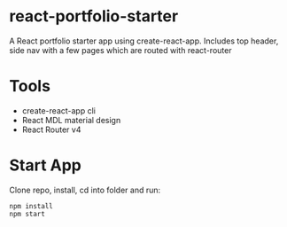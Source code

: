 # react-portfolio-starter
A React portfolio starter app using create-react-app. Includes top header, side nav with a few pages which are routed with react-router

# Tools 
* create-react-app cli
* React MDL material design
* React Router v4

# Start App
Clone repo, install, cd into folder and run:
```git
npm install
npm start
```
